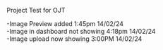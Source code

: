 Project Test for OJT

-Image Preview added 1:45pm 14/02/24    <br>
-Image in dashboard not showing 4:18pm 14/02/24 <br>
-Image upload now showing 3:00PM 14/02/24<br>
